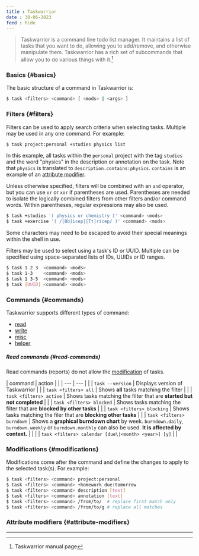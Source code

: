 ```yaml
---
title : Taskwarrior
date : 30-06-2023
feed : hide
---
```


> Taskwarrior  is  a  command  line  todo list manager. It maintains a list of tasks that you want to do, allowing you to add/remove, and otherwise manipulate them.  Taskwarrior has a rich set of subcommands that  allow  you  to  do  various things with it.[^1]

### Basics {#basics}
The basic structure of a command in Taskwarrior is:
```bash
$ task <filters> <command> [ <mods> | <args> ]
```

### Filters {#filters}
Filters can be used to apply search criteria when selecting tasks. Multiple may be used in any one command. For example:
```bash
$ task project:personal +studies physics list
```
In this example, all tasks within the `personal` project with the tag `studies` and the word "physics" in the description or annotation on the task. Note that `physics` is translated to `description.contains:physics`. `contains` is an example of an [attribute modifier](#attribute-modifiers).

Unless otherwise specified, filters will be combined with an `and` operator, but you can use `or` or `xor` if parentheses are used. Parentheses are needed to isolate the logically combined filters from other filters and/or command words. Within parentheses, regular expressions may also be used.
```bash
$ task +studies '( physics or chemistry )' <command> <mods>
$ task +exercise '( /[Bb]icep|[Tt]ricep/ )' <command> <mods>
```
Some characters may need to be escaped to avoid their special meanings within the shell in use.

Filters may be used to select using a task's ID or UUID. Multiple can be specified using space-separated lists of IDs, UUIDs or ID ranges.
```bash
$ task 1 2 3  <command> <mods>
$ task 1-3    <command> <mods>
$ task 1 3-5  <command> <mods> 
$ task [UUID] <command> <mods>
```

### Commands {#commands}
Taskwarrior supports different types of command:
 - [read](#read-commands)
 - [write](#write-commands)
 - [misc](#misc-commands)
 - [helper](#helper-commands)

##### Read commands {#read-commands}
Read commands (reports) do not allow the [modification](#modifications) of tasks. 

| command                   | action                                                                                                                                                   |                      |
| ---                       | ---                                                                                                                                                      |                      |
| `task --version`          | Displays version of Taskwarrior                                                                                                                          |                      |
| `task <filters> all`      | Shows **all** tasks matching the filter                                                                                                                  |                      |
| `task <filters> active`   | Shows tasks matching the filter that are **started but not completed**                                                                                   |                      |
| `task <filters> blocked`  | Shows tasks matching the filter that are **blocked by other tasks**                                                                                      |                      |
| `task <filters> blocking` | Shows tasks matching the filer that are **blocking other tasks**                                                                                         |                      |
| `task <filters> burndown` | Shows a **graphical burndown chart** by week. `burndown.daily`, `burndown.weekly` or `burndown.monthly` can also be used. **It is affected by context.**                                                                                      |                      |
|                           | `task <filters> calendar [due\|<month> <year>] [y]`                                                                                                                                                                                               |                      |
### Modifications {#modifications}
Modifications come after the command and define the changes to apply to the selected task(s). For example:
```bash
$ task <filters> <command> project:personal
$ task <filters> <command> +homework due:tomorrow
$ task <filters> <command> description [text]
$ task <filters> <command> annotation [text]
$ task <filters> <command> /from/to/  # replace first match only
$ task <filters> <command> /from/to/g # replace all matches
```

### Attribute modifiers {#attribute-modifiers}

---
[^1]: Taskwarrior manual page

